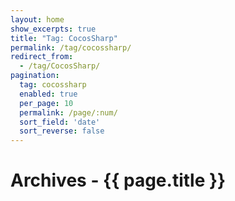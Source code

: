 ```yaml
---
layout: home
show_excerpts: true
title: "Tag: CocosSharp"
permalink: /tag/cocossharp/
redirect_from:
  - /tag/CocosSharp/
pagination:
  tag: cocossharp
  enabled: true
  per_page: 10
  permalink: /page/:num/
  sort_field: 'date'
  sort_reverse: false
---
```


<h1>Archives - {{ page.title }}</h1>
